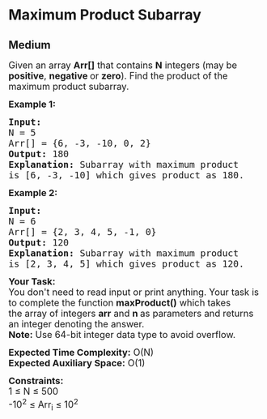 # Maximum Product Subarray
##  Medium 
<div class="problem-statement" style="user-select: auto;">
                <p style="user-select: auto;"></p><p style="user-select: auto;"><span style="font-size: 18px; user-select: auto;">Given an array <strong style="user-select: auto;">Arr[]</strong> that contains <strong style="user-select: auto;">N</strong> integers (may be <strong style="user-select: auto;">positive</strong>, <strong style="user-select: auto;">negative </strong>or <strong style="user-select: auto;">zero</strong>). Find the product of the maximum product subarray.</span></p>

<p style="user-select: auto;"><span style="font-size: 18px; user-select: auto;"><strong style="user-select: auto;">Example 1:</strong></span></p>

<pre style="user-select: auto;"><span style="font-size: 18px; user-select: auto;"><strong style="user-select: auto;">Input:
</strong>N = 5
Arr[] = {6, -3, -10, 0, 2}
<strong style="user-select: auto;">Output:</strong> 180
<strong style="user-select: auto;">Explanation:</strong> Subarray with maximum product
is [6, -3, -10] which gives product as 180.
</span></pre>

<p style="user-select: auto;"><span style="font-size: 18px; user-select: auto;"><strong style="user-select: auto;">Example 2:</strong></span></p>

<pre style="user-select: auto;"><span style="font-size: 18px; user-select: auto;"><strong style="user-select: auto;">Input:
</strong>N = 6
Arr[] = {2, 3, 4, 5, -1, 0}
<strong style="user-select: auto;">Output:</strong> 120
<strong style="user-select: auto;">Explanation:</strong> Subarray with maximum product
is [2, 3, 4, 5] which gives product as 120.
</span></pre>

<p style="user-select: auto;"><span style="font-size: 18px; user-select: auto;"><strong style="user-select: auto;">Your Task:</strong><br style="user-select: auto;">
You don't need to read input or print anything. Your task is to complete the function&nbsp;<strong style="user-select: auto;">maxProduct()</strong>&nbsp;which takes the&nbsp;array of integers&nbsp;<strong style="user-select: auto;">arr</strong>&nbsp;and&nbsp;<strong style="user-select: auto;">n&nbsp;</strong>as parameters and returns an integer&nbsp;denoting the answer.<br style="user-select: auto;">
<strong style="user-select: auto;">Note:</strong> Use 64-bit integer data type to avoid overflow.</span></p>

<p style="user-select: auto;"><span style="font-size: 18px; user-select: auto;"><strong style="user-select: auto;">Expected Time Complexity:</strong>&nbsp;O(N)<br style="user-select: auto;">
<strong style="user-select: auto;">Expected Auxiliary Space:</strong>&nbsp;O(1)</span></p>

<p style="user-select: auto;"><span style="font-size: 18px; user-select: auto;"><strong style="user-select: auto;">Constraints:</strong><br style="user-select: auto;">
1 ≤ N ≤ 500<br style="user-select: auto;">
-10<sup style="user-select: auto;">2</sup> ≤ Arr<sub style="user-select: auto;">i</sub> ≤ 10<sup style="user-select: auto;">2</sup></span></p>
 <p style="user-select: auto;"></p>
            </div>